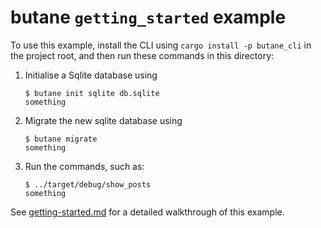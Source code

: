 # butane `getting_started` example

To use this example, install the CLI using `cargo install -p butane_cli` in the project root,
and then run these commands in this directory:

1. Initialise a Sqlite database using

   ```console
   $ butane init sqlite db.sqlite
   something
   ```

2. Migrate the new sqlite database using

   ```console
   $ butane migrate
   something
   ```

3. Run the commands, such as:

   ```console
   $ ../target/debug/show_posts
   something
   ```

See [getting-started.md](https://github.com/Electron100/butane/blob/master/docs/getting-started.md)
for a detailed walkthrough of this example.
